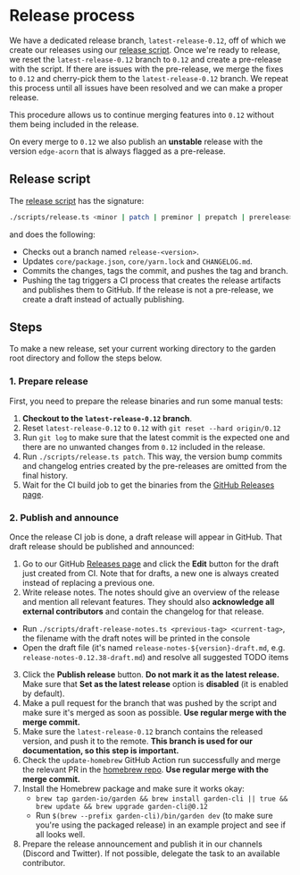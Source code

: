 # Release process

We have a dedicated release branch, `latest-release-0.12`, off of which we create our releases using our [release script](https://github.com/garden-io/garden/blob/0.12/scripts/release.ts). Once we're ready to release, we reset the `latest-release-0.12` branch to `0.12` and create a pre-release with the script. If there are issues with the pre-release, we merge the fixes to `0.12` and cherry-pick them to the `latest-release-0.12` branch. We repeat this process until all issues have been resolved and we can make a proper release.

This procedure allows us to continue merging features into `0.12` without them being included in the release.

On every merge to `0.12` we also publish an **unstable** release with the version `edge-acorn` that is always flagged as a pre-release.

## Release script

The [release script](https://github.com/garden-io/garden/blob/0.12/scripts/release.ts) has the signature:

```sh
./scripts/release.ts <minor | patch | preminor | prepatch | prerelease> [--force] [--dry-run]
```

and does the following:

- Checks out a branch named `release-<version>`.
- Updates `core/package.json`, `core/yarn.lock` and `CHANGELOG.md`.
- Commits the changes, tags the commit, and pushes the tag and branch.
- Pushing the tag triggers a CI process that creates the release artifacts and publishes them to GitHub. If the release is not a pre-release, we create a draft instead of actually publishing.

## Steps

To make a new release, set your current working directory to the garden root directory and follow the steps below.

### 1. Prepare release

First, you need to prepare the release binaries and run some manual tests:

1. **Checkout to the `latest-release-0.12` branch**.
2. Reset `latest-release-0.12` to `0.12` with `git reset --hard origin/0.12`
3. Run `git log` to make sure that the latest commit is the expected one and there are no unwanted changes from `0.12` included in the release.
4. Run `./scripts/release.ts patch`. This way, the version bump commits and changelog entries created by the pre-releases are omitted from the final history.
5. Wait for the CI build job to get the binaries from the [GitHub Releases page](https://github.com/garden-io/garden/releases).

### 2. Publish and announce

Once the release CI job is done, a draft release will appear in GitHub. That draft release should be published and announced:

1. Go to our GitHub [Releases page](https://github.com/garden-io/garden/releases) and click the **Edit** button for the draft just created from CI. Note that for drafts, a new one is always created instead of replacing a previous one.
2. Write release notes. The notes should give an overview of the release and mention all relevant features. They should also **acknowledge all external contributors** and contain the changelog for that release.
  - Run `./scripts/draft-release-notes.ts <previous-tag> <current-tag>`, the filename with the draft notes will be printed in the console
  - Open the draft file (it's named `release-notes-${version}-draft.md`, e.g. `release-notes-0.12.38-draft.md`) and resolve all suggested TODO items
3. Click the **Publish release** button. **Do not mark it as the latest release.** Make sure that **Set as the latest release** option is **disabled** (it is enabled by default).
4. Make a pull request for the branch that was pushed by the script and make sure it's merged as soon as possible. **Use regular merge with the merge commit.**
5. Make sure the `latest-release-0.12` branch contains the released version, and push it to the remote. **This branch is used for our documentation, so this step is important.**
6. Check the `update-homebrew` GitHub Action run successfully and merge the relevant PR in the [homebrew repo](https://github.com/garden-io/homebrew-garden/pulls). **Use regular merge with the merge commit.**
7. Install the Homebrew package and make sure it works okay:
    - `brew tap garden-io/garden && brew install garden-cli || true && brew update && brew upgrade garden-cli@0.12`
    - Run `$(brew --prefix garden-cli)/bin/garden dev` (to make sure you're using the packaged release) in an example project and see if all looks well.
8. Prepare the release announcement and publish it in our channels (Discord and Twitter). If not possible, delegate the task to an available contributor.
